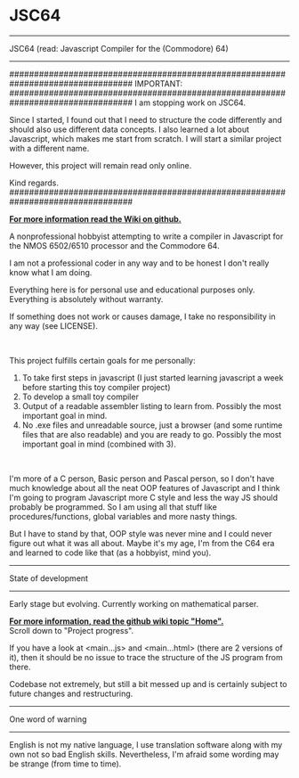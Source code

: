 # JSC64

********************************************************
JSC64 (read: Javascript Compiler for the (Commodore) 64)
********************************************************

#################################################################################
IMPORTANT:
#################################################################################
I am stopping work on JSC64.

Since I started, I found out that I need to structure the code differently and should also use different data concepts.
I also learned a lot about Javascript, which makes me start from scratch.
I will start a similar project with a different name.

However, this project will remain read only online.

Kind regards.
#################################################################################


**[For more information read the Wiki on github.](https://github.com/puregorill/JSC64/wiki)**

A nonprofessional hobbyist attempting to write a compiler in Javascript for the NMOS 6502/6510 processor and the Commodore 64.

I am not a professional coder in any way and to be honest I don't really know what I am doing.

Everything here is for personal use and educational purposes only. Everything is absolutely without warranty. 

If something does not work or causes damage, I take no responsibility in any way (see LICENSE).

<br />

This project fulfills certain goals for me personally:
  1) To take first steps in javascript (I just started learning javascript a week before starting this toy compiler project)
  2) To develop a small toy compiler
  3) Output of a readable assembler listing to learn from. Possibly the most important goal in mind.
  4) No .exe files and unreadable source, just a browser (and some runtime files that are also readable) and you are ready to go. Possibly the most important goal in mind (combined with 3).

<br />

I'm more of a C person, Basic person and Pascal person, so I don't have much knowledge about all the neat OOP features of Javascript and I think I'm going to program Javascript more C style and less the way JS should probably be programmed. So I am using all that stuff like procedures/functions, global variables and more nasty things.

But I have to stand by that, OOP style was never mine and I could never figure out what it was all about. Maybe it's my age, I'm from the C64 era and learned to code like that (as a hobbyist, mind you).

********************
State of development
********************

Early stage but evolving. Currently working on mathematical parser.

**[For more information, read the github wiki topic "Home".](https://github.com/puregorill/JSC64/wiki)**  
Scroll down to "Project progress".

If you have a look at <main...js> and <main...html> (there are 2 versions of it), then it should be no issue to trace the structure of the JS program from there.

Codebase not extremely, but still a bit messed up and is certainly subject to future changes and restructuring.

*******************
One word of warning
*******************

English is not my native language, I use translation software along with my own not so bad English skills. Nevertheless, I'm afraid some wording may be strange (from time to time).

